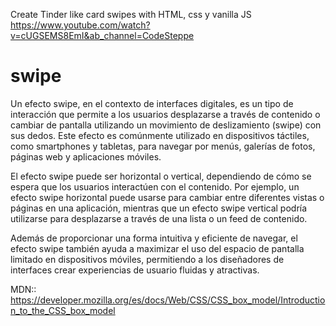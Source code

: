 Create Tinder like card swipes with HTML, css y vanilla JS
https://www.youtube.com/watch?v=cUGSEMS8EmI&ab_channel=CodeSteppe

# swipe

Un efecto swipe, en el contexto de interfaces digitales, es un tipo de interacción que permite a los usuarios desplazarse a través de contenido o cambiar de pantalla utilizando un movimiento de deslizamiento (swipe) con sus dedos. Este efecto es comúnmente utilizado en dispositivos táctiles, como smartphones y tabletas, para navegar por menús, galerías de fotos, páginas web y aplicaciones móviles.

El efecto swipe puede ser horizontal o vertical, dependiendo de cómo se espera que los usuarios interactúen con el contenido. Por ejemplo, un efecto swipe horizontal puede usarse para cambiar entre diferentes vistas o páginas en una aplicación, mientras que un efecto swipe vertical podría utilizarse para desplazarse a través de una lista o un feed de contenido.

Además de proporcionar una forma intuitiva y eficiente de navegar, el efecto swipe también ayuda a maximizar el uso del espacio de pantalla limitado en dispositivos móviles, permitiendo a los diseñadores de interfaces crear experiencias de usuario fluidas y atractivas.



MDN:: https://developer.mozilla.org/es/docs/Web/CSS/CSS_box_model/Introduction_to_the_CSS_box_model

